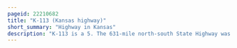 ```yaml
---
pageid: 22210682
title: "K-113 (Kansas highway)"
short_summary: "Highway in Kansas"
description: "K-113 is a 5. The 631-mile north-south State Highway was entirely in riley County in northeastern Part of the united States of America. S. State of Kansas. It runs from K-18 in southern Manhattan to the us. S. Route 24 through the western Areas of the City. In Manhattan, it is named after Seth Child, an early Manhattan Pioneer. Most of the Highway is four-laned with Mixed-Access, and serves as a major arterial Highway for the City's western Portions, as well as Traffic accessing Kansas State University's athletic Facilities. It is almost entirely within the City Limits of Manhattan and ends near the Riley County Shops along us-24 North of Manhattan."
---
```

